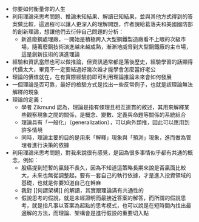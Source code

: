 - 你要如何衡量你的人生
- 利用理論來思考問題、推論未知結果、解讀已知結果，並與其他方式得到的答案做比較，這過程可以讓人更深入的理解問題，作者說給葛落夫和美國國防部的創新理論，想讓他們去衍伸自己問題的分析：
    - 新進廢鋼處理廠，一開始是積極跨入大型鋼鐵製造廠看不上眼的次級市場，隨著廢鋼技術演進越來越成熟，漸漸地威脅到大型鋼鐵廠的主市場，這是創新技術的演進理論
- 經驗和資訊當然也可以做推論，但資訊通常都是落後歷史，經驗學習的話顯得代價太大，畢竟不一定要結過好幾次婚才能學會怎麼當好老公
- 理論的價值就在，在有實際經驗前即可利用理論推論未來會如何發展
- 一個理論是否可靠，最好的檢驗方式是找出一些反常例子，也就是該理論無法解釋的現象
- 理論的定義：
    - 學者 Zikmund 認為，理論是指有條理且相互連貫的敘述，其用來解釋某些觀察現象之間的關係，是概念、變數、定義與命題等關係的系統組合
    - 理論具有「一般化」（generalization），可以向外類推，因此可以應用到許多情境
    - 同時，理論主要的目的是用來「解釋」現象與「預測」現象，進而做為管理者進行決策的依據
- 利用理論來思考問題，對我來說很有感覺，是因為很多事情似乎都有共通的概念，例如：
    - 股癌提到短暫的贏錢不長久，因為不知道這策略長期來說是否贏面比較大，未來也無從調整起，要有一套自己的執行依據，才是進入投資領域的基礎，也就是你要知道自己在幹麻
    - 我對 [[何謂架構]] 的解讀，其實跟理論滿有共通性的
    - 假說思考的假說，就是未經證明而最接近答案的解答，而所謂的假說思考，就是指凡事以答案為起點的思考模式，也可以說是在短時間內找出最適解的方法，而理論、架構會是進行假設的重要切入點
